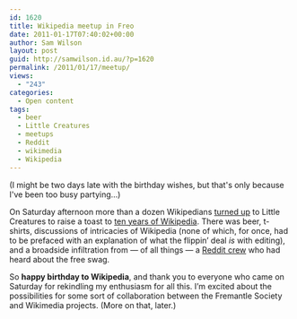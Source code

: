 ```yaml
---
id: 1620
title: Wikipedia meetup in Freo
date: 2011-01-17T07:40:02+00:00
author: Sam Wilson
layout: post
guid: http://samwilson.id.au/?p=1620
permalink: /2011/01/17/meetup/
views:
  - "243"
categories:
  - Open content
tags:
  - beer
  - Little Creatures
  - meetups
  - Reddit
  - wikimedia
  - Wikipedia
---
```

(I might be two days late with the birthday wishes,
but that's only because I've been too busy partying...)

On Saturday afternoon more than a dozen Wikipedians
[turned up](https://en.wikipedia.org/wiki/Wikipedia:Meetup/Perth/6)
to Little Creatures to raise a toast to
[ten years of Wikipedia](http://ten.wikipedia.org/wiki/Main_Page).
There was beer, t-shirts, discussions of intricacies of Wikipedia
(none of which, for once, had to be prefaced with an explanation of what the flippin’ deal _is_ with editing), and a broadside infiltration from — of all things — a [Reddit crew](http://www.reddit.com/r/perth) who had heard about the free swag.

So **happy birthday to Wikipedia**, and thank you to everyone who came on Saturday for rekindling my enthusiasm for all this. I’m excited about the possibilities for some sort of collaboration between the Fremantle Society and Wikimedia projects. (More on that, later.)
